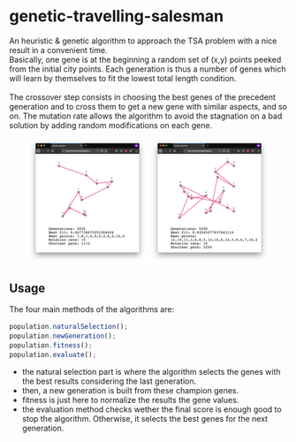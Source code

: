# genetic-travelling-salesman

An heuristic & genetic algorithm to approach the TSA problem with a nice result in a convenient time.<br>
Basically, one gene is at the beginning a random set of (x,y) points peeked from the initial city points. 
Each generation is thus a number of genes which will learn by themselves to fit the lowest total length condition.<br><br>
The crossover step consists in choosing the best genes of the precedent generation and to cross them to get a new gene with 
similar aspects, and so on. The mutation rate allows the algorithm to avoid the stagnation on a bad solution by adding random modifications on each gene.

<p align="center">
  <img width=43% src="ReadmeContent/screen1.png">
  <img width=43% src="ReadmeContent/screen2.png">
</p>

## Usage
The four main methods of the algorithms are:

```Javascript
population.naturalSelection();
population.newGeneration();
population.fitness();
population.evaluate();
```
* the natural selection part is where the algorithm selects the genes with the best results considering the last generation.
* then, a new generation is built from these champion genes.
* fitness is just here to normalize the results the gene values.
* the evaluation method checks wether the final score is enough good to stop the algorithm. Otherwise, it selects the best genes for the next generation.
